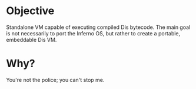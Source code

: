 # Objective
Standalone VM capable of executing compiled Dis bytecode. The main goal is not
necessarily to port the Inferno OS, but rather to create a portable, embeddable
Dis VM.

# Why?
You're not the police; you can't stop me.
